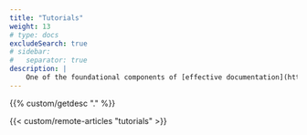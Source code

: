 ```yaml
---
title: "Tutorials"
weight: 13
# type: docs
excludeSearch: true
# sidebar:
#   separator: true
description: |
    One of the foundational components of [effective documentation](https://docs.divio.com/documentation-system/tutorials/), tutorial articles provide "learning-oriented" guidance in your first days working with Upsun. It's here that you'll find help in deploying a framework to Upsun for the first time. Even if it isn't the particular application you're trying to deploy into production long term, going through those steps are fundamental to understanding the basic rules of Upsun.
---
```


<div class="hx-mt-6 hx-mb-6">
{{% custom/getdesc "." %}}
</div>


{{< custom/remote-articles "tutorials" >}}
